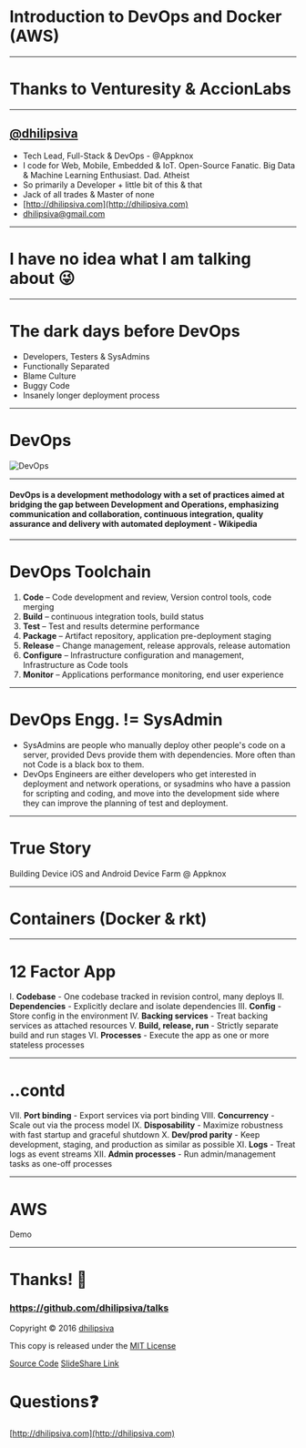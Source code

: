 <!--
$theme: gaia
template: invert
-->

# Introduction to DevOps and Docker (AWS)

---

# Thanks to Venturesity & AccionLabs

---

## [@dhilipsiva](https://github.com/dhilipsiva)

- Tech Lead, Full-Stack & DevOps - @Appknox
- I code for Web, Mobile, Embedded & IoT. Open-Source Fanatic. Big Data & Machine Learning Enthusiast. Dad. Atheist
- So primarily a Developer + little bit of this & that
- Jack of all trades & Master of none
- [http://dhilipsiva.com](http://dhilipsiva.com)
- [dhilipsiva@gmail.com](mailto:dhilipsiva@gmail.com)

---

# I have no idea what I am talking about :stuck_out_tongue_winking_eye:

---

# The dark days before DevOps

* Developers, Testers & SysAdmins
* Functionally Separated 
* Blame Culture
* Buggy Code
* Insanely longer deployment process


---

# DevOps

![DevOps](https://raw.githubusercontent.com/dhilipsiva/talks/master/assets/2016-11-26/devops.png "DevOps")

---


#### DevOps is a development methodology with a set of practices aimed at bridging the gap between Development and Operations, emphasizing communication and collaboration, continuous integration, quality assurance and delivery with automated deployment - Wikipedia

---

# DevOps Toolchain

1. **Code** – Code development and review, Version control tools, code merging
1. **Build** – continuous integration tools, build status
1. **Test** – Test and results determine performance
1. **Package** – Artifact repository, application pre-deployment staging
1. **Release** – Change management, release approvals, release automation
1. **Configure** – Infrastructure configuration and management, Infrastructure as Code tools
1. **Monitor** – Applications performance monitoring, end user experience

---

# DevOps Engg. != SysAdmin

* SysAdmins are people who manually deploy other people's code on a server, provided Devs provide them with dependencies. More often than not Code is a black box to them.
* DevOps Engineers are either developers who get interested in deployment and network operations, or sysadmins who have a passion for scripting and coding, and move into the development side where they can improve the planning of test and deployment.

---

# True Story

Building Device iOS and Android Device Farm @ Appknox

---

# Containers (Docker &  rkt)

---

# 12 Factor App

I. **Codebase** - One codebase tracked in revision control, many deploys
II. **Dependencies** - Explicitly declare and isolate dependencies
III. **Config** - Store config in the environment
IV. **Backing services** - Treat backing services as attached resources
V. **Build, release, run** - Strictly separate build and run stages
VI. **Processes** - Execute the app as one or more stateless processes

---
# ..contd

VII. **Port binding** - Export services via port binding
VIII. **Concurrency** - Scale out via the process model
IX. **Disposability** - Maximize robustness with fast startup and graceful shutdown
X. **Dev/prod parity** - Keep development, staging, and production as similar as possible
XI. **Logs** - Treat logs as event streams
XII. **Admin processes** - Run admin/management tasks as one-off processes

---

# AWS
Demo

---

# Thanks! :pray:

### https://github.com/dhilipsiva/talks

Copyright &copy; 2016 [dhilipsiva](https://github.com/dhilipsiva)

This copy is released under the [MIT License](https://github.com/dhilipsiva/talks/blob/master/LICENSE)

[Source Code](https://github.com/dhilipsiva/talks/blob/master/2016-11-26-<Venturesity>-<Accion-Labs>-<Introduction-To-Devops-And-Docker-Aws->.md)
[SlideShare Link](http://www.slideshare.net/dhilipsiva/slide)

# Questions:question:
[http://dhilipsiva.com](http://dhilipsiva.com)
